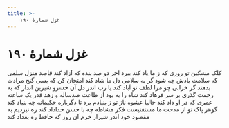 ```yaml
---
title: >-
    غزل شمارهٔ ۱۹۰
---
```

# غزل شمارهٔ ۱۹۰

کلک مشکین تو روزی که ز ما یاد کند
ببرد اجر دو صد بنده که آزاد کند
قاصد منزل سلمی که سلامت بادش
چه شود گر به سلامی دل ما شاد کند
امتحان کن که بسی گنج مرادت بدهند
گر خرابی چو مرا لطف تو آباد کند
یا رب اندر دل آن خسرو شیرین انداز
که به رحمت گذری بر سر فرهاد کند
شاه را به بود از طاعت صدساله و زهد
قدر یک ساعته عمری که در او داد کند
حالیا عشوه ناز تو ز بنیادم برد
تا دگرباره حکیمانه چه بنیاد کند
گوهر پاک تو از مدحت ما مستغنیست
فکر مشاطه چه با حسن خداداد کند
ره نبردیم به مقصود خود اندر شیراز
خرم آن روز که حافظ ره بغداد کند
